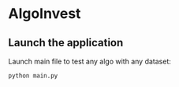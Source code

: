 # AlgoInvest

## Launch the application

Launch main file to test any algo with any dataset:

`python main.py`
